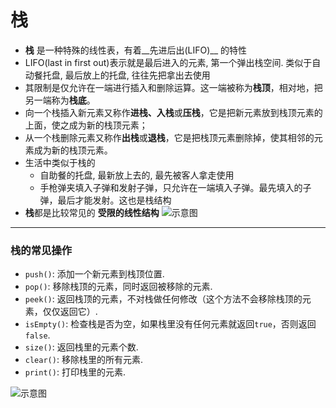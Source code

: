 # 栈
* __栈__ 是一种特殊的线性表，有着__先进后出(LIFO)__ 的特性
* LIFO(last in first out)表示就是最后进入的元素, 第一个弹出栈空间. 类似于自动餐托盘, 最后放上的托盘, 往往先把拿出去使用
* 其限制是仅允许在一端进行插入和删除运算。这一端被称为**栈顶**，相对地，把另一端称为**栈底**。
* 向一个栈插入新元素又称作**进栈、入栈**或**压栈**，它是把新元素放到栈顶元素的上面，使之成为新的栈顶元素；
* 从一个栈删除元素又称作**出栈**或**退栈**，它是把栈顶元素删除掉，使其相邻的元素成为新的栈顶元素。
* 生活中类似于栈的   
   * 自助餐的托盘, 最新放上去的, 最先被客人拿走使用
   * 手枪弹夹填入子弹和发射子弹，只允许在一端填入子弹。最先填入的子弹，最后才能发射。这也是栈结构
* **栈**都是比较常见的 __受限的线性结构__
![示意图](https://github.com/baozaomiaomiao/JavaScript-/blob/master/imgs/%E6%A0%88.png)
-----
### 栈的常见操作
* `push()`: 添加一个新元素到栈顶位置.
* `pop()`: 移除栈顶的元素，同时返回被移除的元素.
* `peek()`: 返回栈顶的元素，不对栈做任何修改（这个方法不会移除栈顶的元素，仅仅返回它）.
* `isEmpty()`: 检查栈是否为空，如果栈里没有任何元素就返回`true`，否则返回`false`.
* `size()`: 返回栈里的元素个数.
* `clear()`: 移除栈里的所有元素.
* `print()`: 打印栈里的元素.

![示意图](https://github.com/baozaomiaomiao/JavaScript-data-structure/blob/master/imgs/%E6%A0%88%E7%A4%BA%E6%84%8F%E5%9B%BE.PNG?1565591631919)
